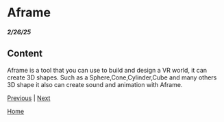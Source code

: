 # Aframe
##### 2/26/25

## Content
Aframe is a tool that you can use to build and design a VR world, it can create 3D shapes. Such as a Sphere,Cone,Cylinder,Cube and many others 3D shape it also can create sound and animation with Aframe. 

[Previous](entry03.md) | [Next](entry05.md)

[Home](../README.md)
